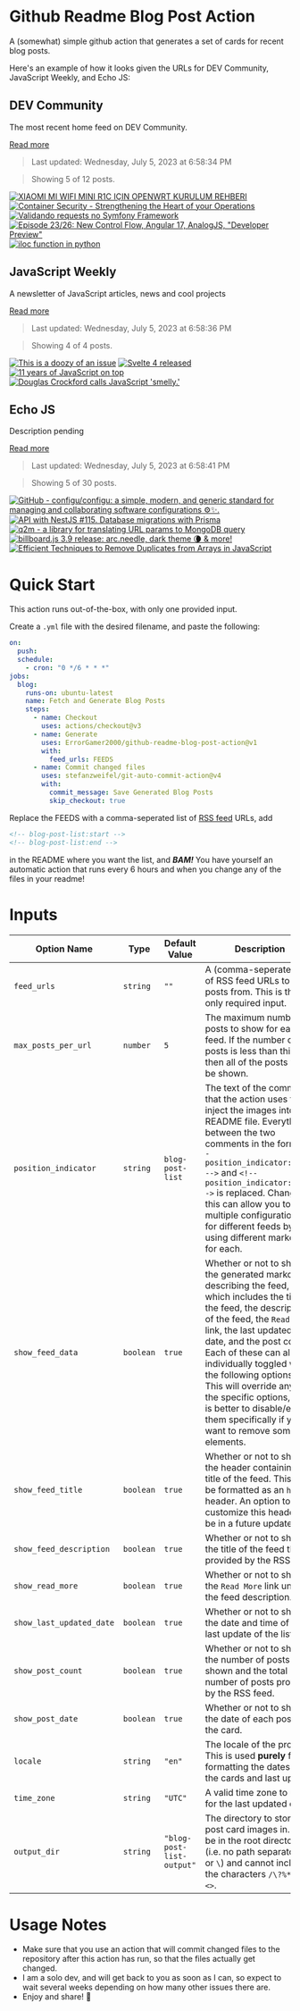# Github Readme Blog Post Action

A (somewhat) simple github action that generates a set of cards for recent blog posts.

Here's an example of how it looks given the URLs for DEV Community, JavaScript Weekly, and Echo JS:

<!-- post-list:start -->
## DEV Community

The most recent home feed on DEV Community.

[Read more](https://dev.to)
> Last updated: Wednesday, July 5, 2023 at 6:58:34 PM

> Showing 5 of 12 posts.

[![XIAOMI MI WIFI MINI R1C IÇIN OPENWRT KURULUM REHBERI](https://raw.githubusercontent.com/ErrorGamer2000/github-readme-blog-post-action/main/generated_files/DEV_Community/XIAOMI_MI_WIFI_MINI_R1C_IÇIN_OPENWRT_KURULUM_REHBERI.svg)](https://dev.to/openwrt-turkiye/xiaomi-mi-wifi-mini-r1c-icin-openwrt-kurulum-rehberi-4ch4)
[![Container Security - Strengthening the Heart of your Operations](https://raw.githubusercontent.com/ErrorGamer2000/github-readme-blog-post-action/main/generated_files/DEV_Community/Container_Security_-_Strengthening_the_Heart_of_your_Operations.svg)](https://dev.to/nikitakoselev/container-security-strengthening-the-heart-of-your-operations-3h0o)
[![Validando requests no Symfony Framework](https://raw.githubusercontent.com/ErrorGamer2000/github-readme-blog-post-action/main/generated_files/DEV_Community/Validando_requests_no_Symfony_Framework.svg)](https://dev.to/joubertredrat/validando-requests-no-symfony-framework-4fi7)
[![Episode 23/26: New Control Flow, Angular 17, AnalogJS, "Developer Preview"](https://raw.githubusercontent.com/ErrorGamer2000/github-readme-blog-post-action/main/generated_files/DEV_Community/Episode_23_26__New_Control_Flow__Angular_17__AnalogJS___Developer_Preview_.svg)](https://dev.to/this-is-angular/episode-2326-new-control-flow-angular-17-analogjs-developer-preview-5e5d)
[![iloc function in python](https://raw.githubusercontent.com/ErrorGamer2000/github-readme-blog-post-action/main/generated_files/DEV_Community/iloc_function_in_python.svg)](https://dev.to/mustafacam/iloc-function-in-python-3agb)


## JavaScript Weekly

A newsletter of JavaScript articles, news and cool projects

[Read more](https://javascriptweekly.com/)
> Last updated: Wednesday, July 5, 2023 at 6:58:36 PM

> Showing 4 of 4 posts.

[![This is a doozy of an issue](https://raw.githubusercontent.com/ErrorGamer2000/github-readme-blog-post-action/main/generated_files/JavaScript_Weekly/This_is_a_doozy_of_an_issue.svg)](https://javascriptweekly.com/issues/645)
[![Svelte 4 released](https://raw.githubusercontent.com/ErrorGamer2000/github-readme-blog-post-action/main/generated_files/JavaScript_Weekly/Svelte_4_released.svg)](https://javascriptweekly.com/issues/644)
[![11 years of JavaScript on top](https://raw.githubusercontent.com/ErrorGamer2000/github-readme-blog-post-action/main/generated_files/JavaScript_Weekly/11_years_of_JavaScript_on_top.svg)](https://javascriptweekly.com/issues/643)
[![Douglas Crockford calls JavaScript 'smelly.'](https://raw.githubusercontent.com/ErrorGamer2000/github-readme-blog-post-action/main/generated_files/JavaScript_Weekly/Douglas_Crockford_calls_JavaScript_'smelly.'.svg)](https://javascriptweekly.com/issues/642)


## Echo JS

Description pending

[Read more](
http://www.echojs.com
)
> Last updated: Wednesday, July 5, 2023 at 6:58:41 PM

> Showing 5 of 30 posts.

[![GitHub - configu/configu: a simple, modern, and generic standard for managing and collaborating software configurations ⚙️✨.](https://raw.githubusercontent.com/ErrorGamer2000/github-readme-blog-post-action/main/generated_files/_Echo_JS_/GitHub_-_configu_configu__a_simple__modern__and_generic_standard_for_managing_and_collaborating_software_configurations_⚙️✨..svg)](https://github.com/configu/configu)
[![API with NestJS #115. Database migrations with Prisma](https://raw.githubusercontent.com/ErrorGamer2000/github-readme-blog-post-action/main/generated_files/_Echo_JS_/API_with_NestJS__115._Database_migrations_with_Prisma.svg)](https://wanago.io/2023/07/03/api-nestjs-prisma-migrations/)
[![q2m - a library for translating URL params to MongoDB query](https://raw.githubusercontent.com/ErrorGamer2000/github-readme-blog-post-action/main/generated_files/_Echo_JS_/q2m_-_a_library_for_translating_URL_params_to_MongoDB_query.svg)](https://krasimirtsonev.com/blog/article/url-query-string-to-mongodb-query)
[![billboard.js 3.9 release: arc.needle, dark theme 🌘 & more!](https://raw.githubusercontent.com/ErrorGamer2000/github-readme-blog-post-action/main/generated_files/_Echo_JS_/billboard.js_3.9_release__arc.needle__dark_theme_🌘___more!.svg)](https://netil.medium.com/billboard-js-3-9-release-arc-needle-dark-theme-more-752c96c167c)
[![Efficient Techniques to Remove Duplicates from Arrays in JavaScript](https://raw.githubusercontent.com/ErrorGamer2000/github-readme-blog-post-action/main/generated_files/_Echo_JS_/Efficient_Techniques_to_Remove_Duplicates_from_Arrays_in_JavaScript.svg)](https://www.js-tutorials.com/javascript-tutorial/efficient-techniques-to-remove-duplicates-from-arrays-in-javascript/)


<!-- post-list:end -->

# Quick Start

This action runs out-of-the-box, with only one provided input.

Create a `.yml` file with the desired filename, and paste the following:

```yml
on:
  push:
  schedule:
    - cron: "0 */6 * * *"
jobs:
  blog:
    runs-on: ubuntu-latest
    name: Fetch and Generate Blog Posts
    steps:
      - name: Checkout
        uses: actions/checkout@v3
      - name: Generate
        uses: ErrorGamer2000/github-readme-blog-post-action@v1
        with:
          feed_urls: FEEDS
      - name: Commit changed files
        uses: stefanzweifel/git-auto-commit-action@v4
        with:
          commit_message: Save Generated Blog Posts
          skip_checkout: true
```

Replace the FEEDS with a comma-seperated list of [RSS feed](https://rss.com/blog/how-do-rss-feeds-work/) URLs, add

```md
<!-- blog-post-list:start -->
<!-- blog-post-list:end -->
```

in the README where you want the list, and **_BAM!_** You have yourself an automatic action that runs every 6 hours and when you change any of the files in your readme!

# Inputs

<table>
  <thead>
    <tr>
      <th>Option Name</th>
      <th>Type</th>
      <th>Default Value</th>
      <th>Description</th>
    </tr>
  </thead>
  <tbody>
    <tr>
      <td><code>feed_urls</code></td>
      <td><code>string</code></td>
      <td><code>""</code></td>
      <td>A (comma-seperated) list of RSS feed URLs to load posts from. This is the only required input.</td>
    </tr>
    <tr>
      <td><code>max_posts_per_url</code></td>
      <td><code>number</code></td>
      <td><code>5</code></td>
      <td>The maximum number of posts to show for each feed. If the number of posts is less than this, then all of the posts will be shown.</td>
    </tr>
    <tr>
      <td><code>position_indicator</code></td>
      <td><code>string</code></td>
      <td><code>blog-post-list</code></td>
      <td>The text of the comments that the action uses to inject the images into the README file. Everything between the two comments in the form <code>&lt;!-- position_indicator:start --&gt;</code> and <code>&lt;!-- position_indicator:end --&gt;</code> is replaced. Changing this can allow you to use multiple configurations for different feeds by using different markers for each.</td>
    </tr>
    <tr>
      <td><code>show_feed_data</code></td>
      <td><code>boolean</code></td>
      <td><code>true</code></td>
      <td>Whether or not to show the generated markdown describing the feed, which includes the title of the feed, the description of the feed, the <code>Read More</code> link, the last updated date, and the post count. Each of these can also be individually toggled with the following options. This will override any of the specific options, so it is better to disable/enable them specifically if you want to remove some elements.</td>
    </tr>
    <tr>
      <td><code>show_feed_title</code></td>
      <td><code>boolean</code></td>
      <td><code>true</code></td>
      <td>Whether or not to show the header containing the title of the feed. This will be formatted as an <code>h2</code> header. An option to customize this header will be in a future update.</td>
    </tr>
    <tr>
      <td><code>show_feed_description</code></td>
      <td><code>boolean</code></td>
      <td><code>true</code></td>
      <td>Whether or not to show the title of the feed that is provided by the RSS feed.</td>
    </tr>
    <tr>
      <td><code>show_read_more</code></td>
      <td><code>boolean</code></td>
      <td><code>true</code></td>
      <td>Whether or not to show the <code>Read More</code> link under the feed description.</td>
    </tr>
    <tr>
      <td><code>show_last_updated_date</code></td>
      <td><code>boolean</code></td>
      <td><code>true</code></td>
      <td>Whether or not to show the date and time of the last update of the list.</td>
    </tr>
    <tr>
      <td><code>show_post_count</code></td>
      <td><code>boolean</code></td>
      <td><code>true</code></td>
      <td>Whether or not to show the number of posts shown and the total number of posts provided by the RSS feed.</td>
    </tr>
    <tr>
      <td><code>show_post_date</code></td>
      <td><code>boolean</code></td>
      <td><code>true</code></td>
      <td>Whether or not to show the date of each post on the card.</td>
    </tr>
    <tr>
      <td><code>locale</code></td>
      <td><code>string</code></td>
      <td><code>"en"</code></td>
      <td>The locale of the project. This is used <strong>purely</strong> for formatting the dates of the cards and last update.</td>
    </tr>
    <tr>
      <td><code>time_zone</code></td>
      <td><code>string</code></td>
      <td><code>"UTC"</code></td>
      <td>A valid time zone to use for the last updated date.</td>
    </tr>
    <tr>
      <td><code>output_dir</code></td>
      <td><code>string</code></td>
      <td><code>"blog-post-list-output"</code></td>
      <td>The directory to store the post card images in. Must be in the root directory (i.e. no path separators <code>/</code> or <code>\</code>) and cannot include the characters <code>/\?%*:|"&lt;&gt;</code>.</td>
    </tr>
<!--
    <tr>
      <td><code></code></td>
      <td><cde></cde></td>
      <td><code></code></td>
      <td></td>
    </tr>
-->
  </tbody>
</table>

# Usage Notes

- Make sure that you use an action that will commit changed files to the repository after this action has run, so that the files actually get changed.
- I am a solo dev, and will get back to you as soon as I can, so expect to wait several weeks depending on how many other issues there are.
- Enjoy and share! 🤗
